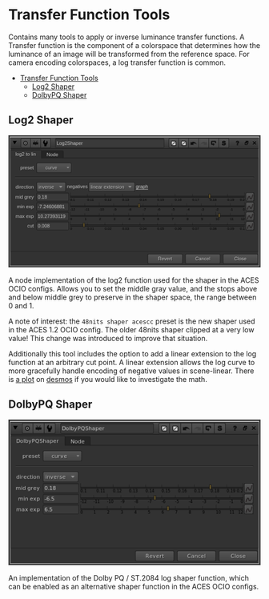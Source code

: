 # Transfer Function Tools

Contains many tools to apply or inverse luminance transfer functions. A Transfer function is the component of a colorspace that determines how the luminance of an image will be transformed from the reference space. For camera encoding colorspaces, a log transfer function is common. 

- [Transfer Function Tools](#transfer-function-tools)
  - [Log2 Shaper](#log2-shaper)
  - [DolbyPQ Shaper](#dolbypq-shaper)


## Log2 Shaper
![Log2Shaper](/images/Log2Shaper_ui.png)

A node implementation of the log2 function used for the shaper in the ACES OCIO configs. Allows you to set the middle gray value, and the stops above and below middle grey to preserve in the shaper space, the range between 0 and 1. 

A note of interest: the `48nits shaper acescc` preset is the new shaper used in the ACES 1.2 OCIO config. The older 48nits shaper clipped at a very low value! This change was introduced to improve that situation.

Additionally this tool includes the option to add a linear extension to the log function at an arbitrary cut point. A linear extension allows the log curve to more gracefully handle encoding of negative values in scene-linear. There is [a plot](https://www.desmos.com/calculator/on4cq2xj9g) on [desmos](https://www.desmos.com/calculator) if you would like to investigate the math.



## DolbyPQ Shaper
![DolbyPQ Shaper](/images/DolbyPQShaper_ui.png)

An implementation of the Dolby PQ / ST.2084 log shaper function, which can be enabled as an alternative shaper function in the ACES OCIO configs.
